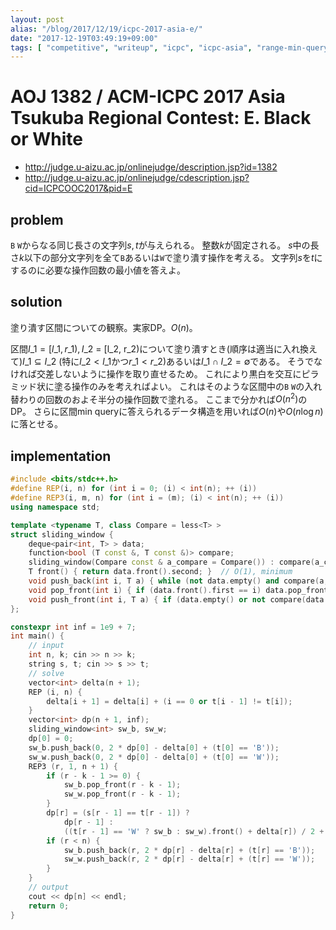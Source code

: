 ```yaml
---
layout: post
alias: "/blog/2017/12/19/icpc-2017-asia-e/"
date: "2017-12-19T03:49:19+09:00"
tags: [ "competitive", "writeup", "icpc", "icpc-asia", "range-min-query" ]
---
```


# AOJ 1382 / ACM-ICPC 2017 Asia Tsukuba Regional Contest: E. Black or White

-   <http://judge.u-aizu.ac.jp/onlinejudge/description.jsp?id=1382>
-   <http://judge.u-aizu.ac.jp/onlinejudge/cdescription.jsp?cid=ICPCOOC2017&pid=E>

## problem

`B` `W`からなる同じ長さの文字列$s, t$が与えられる。
整数$k$が固定される。
$s$中の長さ$k$以下の部分文字列を全て`B`あるいは`W`で塗り潰す操作を考える。
文字列$s$を$t$にするのに必要な操作回数の最小値を答えよ。

## solution

塗り潰す区間についての観察。実家DP。$O(n)$。

区間$I\_1 = [l\_1, r\_1), I\_2$ = [l\_2, r\_2)について塗り潰すとき(順序は適当に入れ換えて)$I\_1 \subseteq I\_2$ (特に$l\_2 \lt l\_1$かつ$r\_1 \lt r\_2$)あるいは$I\_1 \cap I\_2 = \emptyset$である。
そうでなければ交差しないように操作を取り直せるため。
これにより黒白を交互にピラミッド状に塗る操作のみを考えればよい。
これはそのような区間中の`B` `W`の入れ替わりの回数のおよそ半分の操作回数で塗れる。
ここまで分かれば$O(n^2)$のDP。
さらに区間min queryに答えられるデータ構造を用いれば$O(n)$や$O(n \log n)$に落とせる。


## implementation

``` c++
#include <bits/stdc++.h>
#define REP(i, n) for (int i = 0; (i) < int(n); ++ (i))
#define REP3(i, m, n) for (int i = (m); (i) < int(n); ++ (i))
using namespace std;

template <typename T, class Compare = less<T> >
struct sliding_window {
    deque<pair<int, T> > data;
    function<bool (T const &, T const &)> compare;
    sliding_window(Compare const & a_compare = Compare()) : compare(a_compare) {}
    T front() { return data.front().second; }  // O(1), minimum
    void push_back(int i, T a) { while (not data.empty() and compare(a, data.back().second)) data.pop_back(); data.emplace_back(i, a); }  // O(1) amortized.
    void pop_front(int i) { if (data.front().first == i) data.pop_front(); }
    void push_front(int i, T a) { if (data.empty() or not compare(data.front().second, a)) data.emplace_front(i, a); }
};

constexpr int inf = 1e9 + 7;
int main() {
    // input
    int n, k; cin >> n >> k;
    string s, t; cin >> s >> t;
    // solve
    vector<int> delta(n + 1);
    REP (i, n) {
        delta[i + 1] = delta[i] + (i == 0 or t[i - 1] != t[i]);
    }
    vector<int> dp(n + 1, inf);
    sliding_window<int> sw_b, sw_w;
    dp[0] = 0;
    sw_b.push_back(0, 2 * dp[0] - delta[0] + (t[0] == 'B'));
    sw_w.push_back(0, 2 * dp[0] - delta[0] + (t[0] == 'W'));
    REP3 (r, 1, n + 1) {
        if (r - k - 1 >= 0) {
            sw_b.pop_front(r - k - 1);
            sw_w.pop_front(r - k - 1);
        }
        dp[r] = (s[r - 1] == t[r - 1]) ?
            dp[r - 1] :
            ((t[r - 1] == 'W' ? sw_b : sw_w).front() + delta[r]) / 2 + 1;
        if (r < n) {
            sw_b.push_back(r, 2 * dp[r] - delta[r] + (t[r] == 'B'));
            sw_w.push_back(r, 2 * dp[r] - delta[r] + (t[r] == 'W'));
        }
    }
    // output
    cout << dp[n] << endl;
    return 0;
}
```
